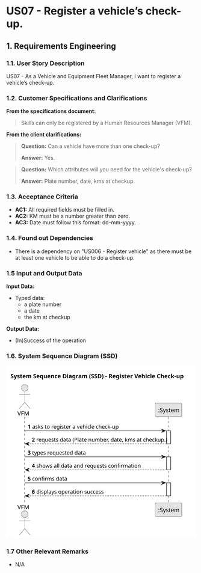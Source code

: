 # US07 - Register a vehicle’s check-up.


## 1. Requirements Engineering

### 1.1. User Story Description

US07 - As a Vehicle and Equipment Fleet Manager, I want to register a vehicle’s check-up.

### 1.2. Customer Specifications and Clarifications

**From the specifications document:**
>Skills can only be registered by a Human Resources Manager (VFM).

**From the client clarifications:**

> **Question:** Can a vehicle have more than one check-up?
>
> **Answer:** Yes.

> **Question:** Which attributes will you need for the vehicle's check-up?
>
> **Answer:** Plate number, date, kms at checkup.

### 1.3. Acceptance Criteria

* **AC1:** All required fields must be filled in.
* **AC2:** KM must be a number greater than zero.
* **AC3:** Date must follow this format: dd-mm-yyyy.

### 1.4. Found out Dependencies

* There is a dependency on "US006 - Register vehicle" as there must be at least one vehicle to be able to do a check-up.

### 1.5 Input and Output Data

**Input Data:**

* Typed data:
  * a plate number
  * a date
  * the km at checkup

**Output Data:**

* (In)Success of the operation

### 1.6. System Sequence Diagram (SSD)

![System Sequence Diagram](svg/us07-system-sequence-diagram-alternative-one.svg)

### 1.7 Other Relevant Remarks

* N/A